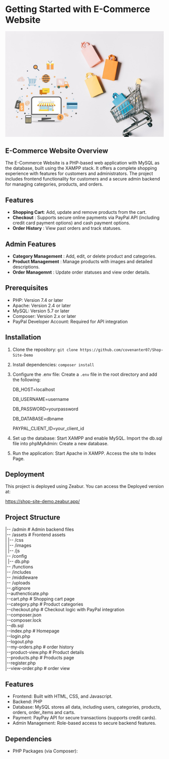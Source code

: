 # Getting Started with E-Commerce Website

![Demo](https://github.com/covenanter07/Shop-Site-Demo/blob/main/assets/images/slider2.jpg)

## E-Commerce Website Overview
The E-Commerce Website is a PHP-based web application with MySQL as the database, built using the XAMPP stack. It offers a complete shopping experience with features for customers and administrators. The project includes frontend functionality for customers and a secure admin backend for managing categories, products, and orders.

## Features
- **Shopping Cart**: Add, update and remove products from the cart.
- **Checkout** : Supports secure online payments via PayPal API (including credit card payment options) and cash payment options.
- **Order History** : View past orders and track statuses.

## Admin Features
- **Category Management** : Add, edit, or delete product and categories.
- **Product Management** : Manage products with images and detailed descriptions.
- **Order Managemnt** : Update order statuses and view order details.

## Prerequisites

* PHP: Version 7.4 or later
* Apache: Version 2.4 or later
* MySQL: Version 5.7 or later
* Composer: Version 2.x or later
* PayPal Developer Account: Required for API integration

## Installation

1. Clone the repository:
   `git clone https://github.com/covenanter07/Shop-Site-Demo `

2. Install dependencies:
   `composer install`

3. Configure the .env file:
   Create a `.env` file in the root directory and add the following:

   DB_HOST=localhost
   
   DB_USERNAME=username
   
   DB_PASSWORD=yourpassword
   
   DB_DATABASE=dbname
   
   PAYPAL_CLIENT_ID=your_client_id

4. Set up the database:
   Start XAMPP and enable MySQL.
   Import the db.sql file into phpMyAdmin: Create a new database.


5. Run the application:
   Start Apache in XAMPP.
   Access the site to Index Page.

## Deployment
This project is deployed using Zeabur. You can access the Deployed version at:

https://shop-site-demo.zeabur.app/

## Project Structure

|-- /admin                                                   # Admin backend files                                                                                     
|-- /assets                                                  # Frontend assets  
|     |-- /css                   
|     |-- /images                
|     |-- /js                   
|-- /config                    
|      |-- db.php                 
|-- /functions                 
|-- /includes                  
|-- /middleware                 
|-- /uploads                    
|--.gitignore                    
|--authencticate.php              
|--cart.php                                                  # Shopping cart page  
|--category.php                                              # Product categories  
|--checkout.php                                              # Checkout logic with PayPal integration  
|--composer.json                    
|--composer.lock                   
|--db.sql                        
|--index.php                                                 # Homepage  
|--login.php                      
|--logout.php                     
|--my-orders.php                                             # order history  
|--product-view.php                                          # Product details  
|--products.php                                              # Products page  
|--register.php                   
|--view-order.php                                            # order view  

## Features

* Frontend: Built with HTML, CSS, and Javascript.
* Backend: PHP
* Database: MySQL stores all data, including users, categories, products, orders, order_items and carts.
* Payment: PayPay API for secure transactions (supports credit cards).
* Admin Management: Role-based access to secure backend features.

## Dependencies

* PHP Packages (via Composer):
